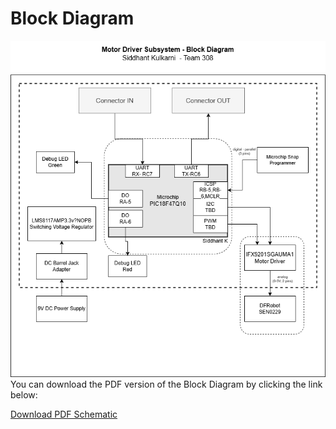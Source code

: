 # Block Diagram


![BlockDiagram](Block_Diagram.drawio.png)
You can download the PDF version of the Block Diagram by clicking the link below:

[Download PDF Schematic]()

